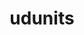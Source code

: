 ---
title: "udunits"
layout: cache
categories: [package, develop]
meta: {"compilers": ["cce@18.0.0", "gcc@11.4.0", "intel-oneapi-compilers@2025.1.0"], "num_specs": 25, "num_specs_by_stack": {"e4s": 6, "e4s-cray-rhel": 5, "e4s-neoverse-v2": 6, "e4s-oneapi": 8, "root": 25}, "oss": ["rhel8", "ubuntu22.04"], "platforms": ["linux"], "stacks": ["e4s", "e4s-cray-rhel", "e4s-neoverse-v2", "e4s-oneapi", "root"], "targets": ["neoverse_v2", "x86_64_v3"], "versions": ["2.2.28"]}
spec_details: [{"compiler": "gcc@11.4.0", "hash": "5vum6gtlp5c42xqb5tlhsnehw6xbhaf5", "os": "ubuntu22.04", "platform": "linux", "size": "-", "stacks": ["e4s-neoverse-v2", "root"], "target": "neoverse_v2", "variants": ["build_system=autotools", "+shared"], "versions": ["2.2.28"]}, {"compiler": "intel-oneapi-compilers@2025.1.0", "hash": "6z36j2j5e7qn4vycjihfg6xaqlhs67gp", "os": "ubuntu22.04", "platform": "linux", "size": "-", "stacks": ["e4s-oneapi", "root"], "target": "x86_64_v3", "variants": ["build_system=autotools", "+shared"], "versions": ["2.2.28"]}, {"compiler": "gcc@11.4.0", "hash": "b5tyv4wicj44l7aexxglvii6pjre7d3w", "os": "ubuntu22.04", "platform": "linux", "size": "-", "stacks": ["e4s-neoverse-v2", "root"], "target": "neoverse_v2", "variants": ["build_system=autotools", "+shared"], "versions": ["2.2.28"]}, {"compiler": "gcc@11.4.0", "hash": "bku62pfqatubmqotwltqqkahxq7ywgxg", "os": "ubuntu22.04", "platform": "linux", "size": "-", "stacks": ["e4s", "root"], "target": "x86_64_v3", "variants": ["build_system=autotools", "+shared"], "versions": ["2.2.28"]}, {"compiler": "intel-oneapi-compilers@2025.1.0", "hash": "bpuj3opgjsqoc2w6yy3arhiqw7a2ij6q", "os": "ubuntu22.04", "platform": "linux", "size": "-", "stacks": ["e4s-oneapi", "root"], "target": "x86_64_v3", "variants": ["build_system=autotools", "+shared"], "versions": ["2.2.28"]}, {"compiler": "gcc@11.4.0", "hash": "cb43q53ibudtbujunb2l5yaib3fsk6j5", "os": "ubuntu22.04", "platform": "linux", "size": "-", "stacks": ["e4s-neoverse-v2", "root"], "target": "neoverse_v2", "variants": ["build_system=autotools", "+shared"], "versions": ["2.2.28"]}, {"compiler": "gcc@11.4.0", "hash": "dniyhwsuxdbiklweitttjm2nkiedgxrz", "os": "ubuntu22.04", "platform": "linux", "size": "-", "stacks": ["e4s", "root"], "target": "x86_64_v3", "variants": ["build_system=autotools", "+shared"], "versions": ["2.2.28"]}, {"compiler": "gcc@11.4.0", "hash": "e67bawhciw7iimsqewxz3to3lgx6dnps", "os": "ubuntu22.04", "platform": "linux", "size": "-", "stacks": ["e4s-neoverse-v2", "root"], "target": "neoverse_v2", "variants": ["build_system=autotools", "+shared"], "versions": ["2.2.28"]}, {"compiler": "cce@18.0.0", "hash": "erwcl47qggwlar34yzehsinxqe3wndfv", "os": "rhel8", "platform": "linux", "size": "-", "stacks": ["e4s-cray-rhel", "root"], "target": "x86_64_v3", "variants": ["build_system=autotools", "+shared"], "versions": ["2.2.28"]}, {"compiler": "intel-oneapi-compilers@2025.1.0", "hash": "fckfxfkkz2hwgikwgljqab4oai5mirgi", "os": "ubuntu22.04", "platform": "linux", "size": "-", "stacks": ["e4s-oneapi", "root"], "target": "x86_64_v3", "variants": ["build_system=autotools", "+shared"], "versions": ["2.2.28"]}, {"compiler": "gcc@11.4.0", "hash": "fgzvypeoezbxp7a3hojkagtqbyxfkyyn", "os": "ubuntu22.04", "platform": "linux", "size": "-", "stacks": ["e4s", "root"], "target": "x86_64_v3", "variants": ["build_system=autotools", "+shared"], "versions": ["2.2.28"]}, {"compiler": "gcc@11.4.0", "hash": "h5aymhjgfbvkan4tcdz7etwy2lxvd7jl", "os": "ubuntu22.04", "platform": "linux", "size": "-", "stacks": ["e4s", "root"], "target": "x86_64_v3", "variants": ["build_system=autotools", "+shared"], "versions": ["2.2.28"]}, {"compiler": "intel-oneapi-compilers@2025.1.0", "hash": "hsyc7wylqxailhcapreiw5f6ogoplzb7", "os": "ubuntu22.04", "platform": "linux", "size": "-", "stacks": ["e4s-oneapi", "root"], "target": "x86_64_v3", "variants": ["build_system=autotools", "+shared"], "versions": ["2.2.28"]}, {"compiler": "gcc@11.4.0", "hash": "jl7tqura4wgnvyoyomqa5guymsay2dus", "os": "ubuntu22.04", "platform": "linux", "size": "-", "stacks": ["e4s", "root"], "target": "x86_64_v3", "variants": ["build_system=autotools", "+shared"], "versions": ["2.2.28"]}, {"compiler": "intel-oneapi-compilers@2025.1.0", "hash": "k7eseeeeb342vegt57g2ut5lvekneang", "os": "ubuntu22.04", "platform": "linux", "size": "-", "stacks": ["e4s-oneapi", "root"], "target": "x86_64_v3", "variants": ["build_system=autotools", "+shared"], "versions": ["2.2.28"]}, {"compiler": "cce@18.0.0", "hash": "kda46hyssdbai55tbyieuqc4nzzmjgyf", "os": "rhel8", "platform": "linux", "size": "-", "stacks": ["e4s-cray-rhel", "root"], "target": "x86_64_v3", "variants": ["build_system=autotools", "+shared"], "versions": ["2.2.28"]}, {"compiler": "gcc@11.4.0", "hash": "kookm4sjf6fqq7lynjcorydywhehqftd", "os": "ubuntu22.04", "platform": "linux", "size": "-", "stacks": ["e4s-neoverse-v2", "root"], "target": "neoverse_v2", "variants": ["build_system=autotools", "+shared"], "versions": ["2.2.28"]}, {"compiler": "intel-oneapi-compilers@2025.1.0", "hash": "pg2skxirknlhuvefltqhw5grrhjadjgt", "os": "ubuntu22.04", "platform": "linux", "size": "-", "stacks": ["e4s-oneapi", "root"], "target": "x86_64_v3", "variants": ["build_system=autotools", "+shared"], "versions": ["2.2.28"]}, {"compiler": "intel-oneapi-compilers@2025.1.0", "hash": "rbvtm7mttorafthlf4hsxhjocz7al5kg", "os": "ubuntu22.04", "platform": "linux", "size": "-", "stacks": ["e4s-oneapi", "root"], "target": "x86_64_v3", "variants": ["build_system=autotools", "+shared"], "versions": ["2.2.28"]}, {"compiler": "cce@18.0.0", "hash": "rdkb4zwyltzsehnoagxty6on2cwsdzw6", "os": "rhel8", "platform": "linux", "size": "-", "stacks": ["e4s-cray-rhel", "root"], "target": "x86_64_v3", "variants": ["build_system=autotools", "+shared"], "versions": ["2.2.28"]}, {"compiler": "gcc@11.4.0", "hash": "sjenstrbold6mbywa2kp6wdkfogzzggm", "os": "ubuntu22.04", "platform": "linux", "size": "-", "stacks": ["e4s-neoverse-v2", "root"], "target": "neoverse_v2", "variants": ["build_system=autotools", "+shared"], "versions": ["2.2.28"]}, {"compiler": "intel-oneapi-compilers@2025.1.0", "hash": "xyafzqtipdwksyszcgfnvsfbeiukpocr", "os": "ubuntu22.04", "platform": "linux", "size": "-", "stacks": ["e4s-oneapi", "root"], "target": "x86_64_v3", "variants": ["build_system=autotools", "+shared"], "versions": ["2.2.28"]}, {"compiler": "cce@18.0.0", "hash": "y35qulinpuc5et4niwg6nh636uu6ynml", "os": "rhel8", "platform": "linux", "size": "-", "stacks": ["e4s-cray-rhel", "root"], "target": "x86_64_v3", "variants": ["build_system=autotools", "+shared"], "versions": ["2.2.28"]}, {"compiler": "cce@18.0.0", "hash": "ze6og2ityglvuonngnt2l6iijsy3umcj", "os": "rhel8", "platform": "linux", "size": "-", "stacks": ["e4s-cray-rhel", "root"], "target": "x86_64_v3", "variants": ["build_system=autotools", "+shared"], "versions": ["2.2.28"]}, {"compiler": "gcc@11.4.0", "hash": "zyvavfzdoa6aggzpf3itxce46ntfpg26", "os": "ubuntu22.04", "platform": "linux", "size": "-", "stacks": ["e4s", "root"], "target": "x86_64_v3", "variants": ["build_system=autotools", "+shared"], "versions": ["2.2.28"]}]
---
